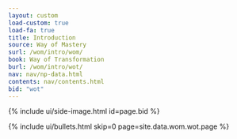 ```yaml
---
layout: custom
load-custom: true
load-fa: true
title: Introduction
source: Way of Mastery
surl: /wom/intro/wom/
book: Way of Transformation
burl: /wom/intro/wot/
nav: nav/np-data.html
contents: nav/contents.html
bid: "wot"
---
```


<div class="custom-side-image">
  {% include ui/side-image.html id=page.bid %}
</div>

{% include ui/bullets.html
  skip=0
  page=site.data.wom.wot.page
%}



